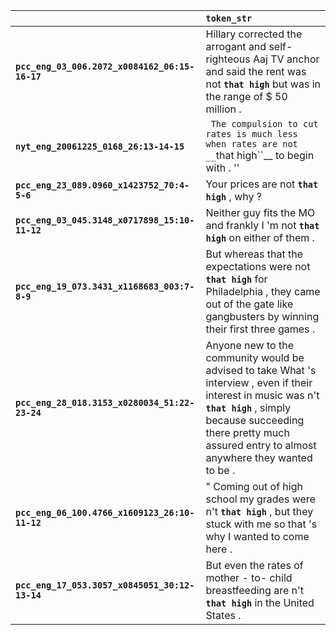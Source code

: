 |                                                | `token_str`                                                                                                                                                                                                                           |
|:-----------------------------------------------|:--------------------------------------------------------------------------------------------------------------------------------------------------------------------------------------------------------------------------------------|
| **`pcc_eng_03_006.2072_x0084162_06:15-16-17`** | Hillary corrected the arrogant and self-righteous Aaj TV anchor and said the rent was not __``that high``__ but was in the range of $ 50 million .                                                                                    |
| **`nyt_eng_20061225_0168_26:13-14-15`**        | `` The compulsion to cut rates is much less when rates are not __``that high``__ to begin with . ''                                                                                                                                   |
| **`pcc_eng_23_089.0960_x1423752_70:4-5-6`**    | Your prices are not __``that high``__ , why ?                                                                                                                                                                                         |
| **`pcc_eng_03_045.3148_x0717898_15:10-11-12`** | Neither guy fits the MO and frankly I 'm not __``that high``__ on either of them .                                                                                                                                                    |
| **`pcc_eng_19_073.3431_x1168683_003:7-8-9`**   | But whereas that the expectations were not __``that high``__ for Philadelphia , they came out of the gate like gangbusters by winning their first three games .                                                                       |
| **`pcc_eng_28_018.3153_x0280034_51:22-23-24`** | Anyone new to the community would be advised to take What 's interview , even if their interest in music was n't __``that high``__ , simply because succeeding there pretty much assured entry to almost anywhere they wanted to be . |
| **`pcc_eng_06_100.4766_x1609123_26:10-11-12`** | " Coming out of high school my grades were n't __``that high``__ , but they stuck with me so that 's why I wanted to come here .                                                                                                      |
| **`pcc_eng_17_053.3057_x0845051_30:12-13-14`** | But even the rates of mother - to- child breastfeeding are n't __``that high``__ in the United States .                                                                                                                               |